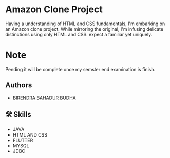 
# Amazon Clone Project
Having a understanding of HTML and CSS fundamentals, I'm embarking on an Amazon clone project. While mirroring the original, I'm infusing delicate distinctions using only HTML and CSS. expect a familiar yet uniquely.
# Note 
Pending it will be complete once my semster end examination is finish.



## Authors

- [BIRENDRA BAHADUR BUDHA](https://github.com/Birendra999)



## 🛠 Skills
- JAVA
- HTML AND CSS
- FLUTTER
- MYSQL
- JDBC
